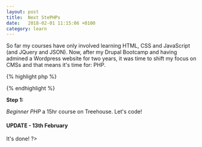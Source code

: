 ```yaml
---
layout: post
title:  Next StePHPs
date:   2018-02-01 11:15:06 +0100
category: learn
---
```


So far my courses have only involved learning HTML, CSS and JavaScript (and JQuery and JSON). Now, after my Drupal Bootcamp and having admined a Wordpress website for two years, it was time to shift my focus on CMSs and that means it's time for: PHP.

{% highlight php %}
<?php
echo "hello world!";
?>
{% endhighlight %}

**Step 1:**

*Beginner PHP* a 15hr course on Treehouse. Let's code!

#### UPDATE - 13th February
It's done! ?>